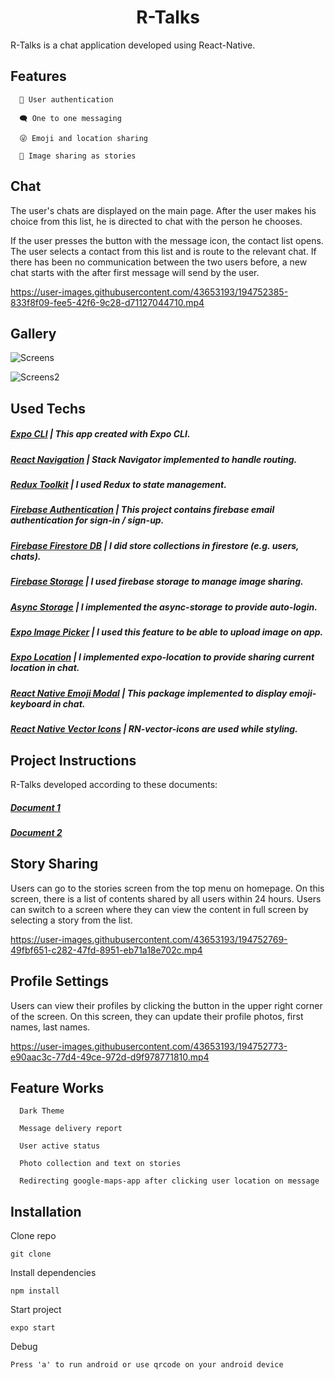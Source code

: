 

<h1 align="center">R-Talks</h1>
<p>R-Talks is a chat application developed using React-Native.</p>
<h2>Features</h2>

      🔑 User authentication 

      🗨️ One to one messaging

      😜 Emoji and location sharing

      📸 Image sharing as stories

<h2>Chat</h2>

<p>The user's chats are displayed on the main page. After the user makes his choice from this list, he is directed to chat with the person he chooses.

If the user presses the button with the message icon, the contact list opens. The user selects a contact from this list and is route to the relevant chat. If there has been no communication between the two users before, a new chat starts with the after first message will send by the user. </p>

https://user-images.githubusercontent.com/43653193/194752385-833f8f09-fee5-42f6-9c28-d71127044710.mp4

<h2>Gallery</h2>

![Screens](https://user-images.githubusercontent.com/43653193/194760969-bb9cb4b0-80b4-418b-b67d-35e522b0b8cf.jpg)

![Screens2](https://user-images.githubusercontent.com/43653193/194761193-c75ef402-6b7e-4600-845a-1950222eb35e.jpg)

<h2>Used Techs</h2>

##### [Expo CLI](https://docs.expo.dev/workflow/expo-cli/) | This app created with Expo CLI.
##### [React Navigation](https://reactnavigation.org/docs/stack-navigator/) | Stack Navigator implemented to handle routing.
##### [Redux Toolkit](https://redux-toolkit.js.org/) | I used Redux to state management.
##### [Firebase Authentication](https://firebase.google.com/docs/auth/web/email-link-auth) | This project contains firebase email authentication for sign-in / sign-up.
##### [Firebase Firestore DB](https://firebase.google.com/docs/firestore) | I did store collections in firestore (e.g. users, chats).
##### [Firebase Storage](https://firebase.google.com/docs/storage) | I used firebase storage to manage image sharing.
##### [Async Storage](https://github.com/react-native-async-storage/async-storage) | I implemented the async-storage to provide auto-login.
##### [Expo Image Picker](https://docs.expo.dev/versions/latest/sdk/imagepicker/) | I used this feature to be able to upload image on app.
##### [Expo Location](https://docs.expo.dev/versions/latest/sdk/map-view/) | I implemented expo-location to provide sharing current location in chat.
##### [React Native Emoji Modal](https://github.com/staltz/react-native-emoji-modal) | This package implemented to display emoji-keyboard in chat.
##### [React Native Vector Icons](https://oblador.github.io/react-native-vector-icons/) | RN-vector-icons are used while styling.

<h2>Project Instructions</h2>
<p>R-Talks developed according to these documents:</p>

##### [Document 1](https://github.com/FurkanGundogan/RTalk-ChatApp-ReactNative/blob/master/Instructions1.pdf) 
      
##### [Document 2](https://github.com/FurkanGundogan/RTalk-ChatApp-ReactNative/blob/master/Instructions%202.pdf) 


<h2>Story Sharing</h2>
<p>
Users can go to the stories screen from the top menu on homepage. On this screen, there is a list of contents shared by all users within 24 hours. Users can switch to a screen where they can view the content in full screen by selecting a story from the list.
</p>

https://user-images.githubusercontent.com/43653193/194752769-49fbf651-c282-47fd-8951-eb71a18e702c.mp4

<h2>Profile Settings</h2>

<p>
Users can view their profiles by clicking the button in the upper right corner of the screen. On this screen, they can update their profile photos, first names, last names.
</p>

https://user-images.githubusercontent.com/43653193/194752773-e90aac3c-77d4-49ce-972d-d9f978771810.mp4


<h2>Feature Works</h2>
      
      Dark Theme
      
      Message delivery report
      
      User active status
      
      Photo collection and text on stories
      
      Redirecting google-maps-app after clicking user location on message
      

<h2>Installation</h2>

Clone repo      
```
git clone
```
Install dependencies   
```
npm install
```
Start project
```
expo start
```
Debug
```
Press 'a' to run android or use qrcode on your android device 
```
